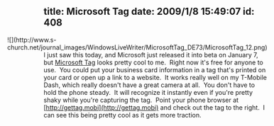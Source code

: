 title: Microsoft Tag
date: 2009/1/8 15:49:07
id: 408
---
<div class="wlWriterEditableSmartContent" id="scid:8747F07C-CDE8-481f-B0DF-C6CFD074BF67:556253b4-a6e4-43a0-af35-d666344193bd" style="padding-right: 0px; display: inline; padding-left: 0px; float: right; padding-bottom: 0px; margin: 0px; padding-top: 0px">![](http://www.s-church.net/journal_images/WindowsLiveWriter/MicrosoftTag_DE73/MicrosoftTag_12.png)</div>

I just saw this today, and Microsoft just released it into beta on January 7, but [Microsoft Tag](http://www.microsoft.com/tag) looks pretty cool to me.  Right now it's free for anyone to use.  You could put your business card information in a tag that's printed on your card or open up a link to a website.  It works really well on my T-Mobile Dash, which really doesn't have a great camera at all.  You don't have to hold the phone steady.  It will recognize it instantly even if you're pretty shaky while you're capturing the tag.  Point your phone browser at [http://gettag.mobi](http://gettag.mobi) and check out the tag to the right.  I can see this being pretty cool as it gets more traction.